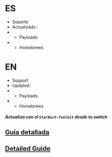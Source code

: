 # ES 
* Soporte
* Actualizado :
* * Payloads
* * Homebrews

# EN
* Support
* Updated:
* * Payloads
* * Homebrews

##### Actualiza con el ``StarDust-Toolkit`` desde tu switch

## [Guía detallada](https://github.com/StarDustCFW/StarDustCFWPack/blob/master/Guia.md)
## [Detailed Guide](https://github.com/StarDustCFW/StarDustCFWPack/blob/master/Guide.md)
